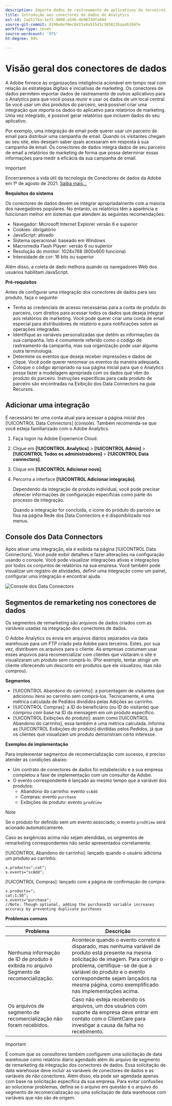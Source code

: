 ```yaml
---
description: Importe dados de rastreamento de aplicativos de terceiros para o Analytics.
title: Introdução aos conectores de dados do Analytics
exl-id: 2ad117ba-1ef1-4808-a546-de9833dfa49d
source-git-commit: d198e8ef0ec8415a4a555d3c385823baad6104fe
workflow-type: tm+mt
source-wordcount: '975'
ht-degree: 99%

---
```


# Visão geral dos conectores de dados

A Adobe fornece às organizações inteligência acionável em tempo real com relação às estratégias digitais e iniciativas de marketing. Os conectores de dados permitem importar dados de rastreamento de outros aplicativos para o Analytics para que você possa reunir e usar os dados de um local central. Se você usar um dos produtos do parceiro, será possível criar uma integração que importa os dados do aplicativo para relatórios de marketing. Uma vez integrado, é possível gerar relatórios que incluem dados do seu aplicativo.

Por exemplo, uma integração de email pode querer usar um parceiro de email para distribuir uma campanha de email. Quando os visitantes chegam ao seu site, eles desejam saber quais acessaram em resposta à sua campanha de email. Os conectores de dados integra dados de seu parceiro de email a relatórios de marketing de forma que possa determinar essas informações para medir a eficácia da sua campanha de email.

>[!IMPORTANT]
>
>Encerraremos a vida útil da tecnologia de Conectores de dados da Adobe em 1º de agosto de 2021. [Saiba mais...](/help/import/data-connectors/data-connectors-eol.md)

**Requisitos do sistema**

Os conectores de dados devem se integrar apropriadamente com a maioria dos navegadores populares. No entanto, os relatórios têm a aparência e funcionam melhor em sistemas que atendem às seguintes recomendações:

* Navegador: Microsoft Internet Explorer versão 6 e superior
* Cookies: obrigatório
* JavaScript: ativado
* Sistema operacional: baseado em Windows
* Macromedia Flash Player: versão 6 ou superior
* Resolução do monitor: 1024x768 (800x600 funciona)
* Intensidade de cor: 16 bits ou superior

Além disso, a coleta de dado melhora quando os navegadores Web dos usuários habilitam JavaScript.

**Pré-requisitos**

Antes de configurar uma integração dos conectores de dados para seu produto, faça o seguinte:

* Tenha as credenciais de acesso necessárias para a conta de produto do parceiro, com direitos para acessar todos os dados que deseja integrar aos relatórios de marketing. Você pode querer criar uma conta de email especial para distribuidores de relatório e para notificações sobre as operações integradas.
* Identifique as variáveis personalizadas que detêm as informações da sua campanha. Isto é comumente referido como o código de rastreamento da campanha, mas sua organização pode usar alguma outra terminologia.
* Determine os eventos que deseja receber impressões e dados de clique. Você pode querer renomear os eventos da maneira adequada.
* Coloque o código apropriado na sua página inicial para que o Analytics possa fazer a modelagem apropriada com os dados que vêm do produto do parceiro. Instruções específicas para cada produto de parceiro são encontradas na Exibição dos Data Connectors na guia Recursos.

## Adicionar uma integração

É necessário ter uma conta atual para acessar a página inicial dos [!UICONTROL Data Connectors] (console). Também recomenda-se que você esteja familiarizado com o Adobe Analytics.

1. Faça logon na Adobe Experience Cloud.
1. Clique em **[!UICONTROL Analytics]** > **[!UICONTROL Admin]** > **[!UICONTROL Todos os administradores]** > **[!UICONTROL Data connectors]**.
1. Clique em **[!UICONTROL Adicionar novo]**.
1. Percorra a interface **[!UICONTROL Adicionar integração]**.

   Dependendo da integração de produto individual, você pode precisar oferecer informações de configuração específicas como parte do processo de integração.

   Quando a integração for concluída, o ícone do produto do parceiro se fixa na página Rede dos Data Connectors e é disponibilizado nos menus.

## Console dos Data Connectors

Após ativar uma integração, ela é exibida na página [!UICONTROL Data Connectors]. Você pode exibir detalhes e fazer alterações na configuração usando o console. Você pode visualizar integrações ativas e integrações por todos os conjuntos de relatórios na sua empresa. Você também pode visualizar um registro de atividades, definir uma integração como um painel, configurar uma integração e encontrar ajuda.

![Console dos Data Connectors](assets/data-connectors-console.png)

## Segmentos de remarketing nos conectores de dados

Os segmentos de remarketing são arquivos de dados criados com as variáveis usadas na integração dos conectores de dados.

O Adobe Analytics os envia em arquivos diários separados via data warehouse para um FTP criado pela Adobe para terceiros. Estes, por sua vez, distribuem os arquivos para o cliente. As empresas costumam usar esses arquivos para recomercializar com clientes que visitaram o site e visualizaram um produto sem comprá-lo. (Por exemplo, tentar atingir um cliente oferecendo um desconto em produtos que ele visualizou, mas não comprou).

**Segmentos**

* [!UICONTROL Abandono do carrinho]: a porcentagem de visitantes que adicionou itens ao carrinho sem comprá-los. Tecnicamente, é uma métrica calculada de Pedidos divididos pelas Adições ao carrinho.
* [!UICONTROL Compras]: a ID do beneficiário (ou ID do visitante) que comprou com base na ID da mensagem em um produto específico.
* [!UICONTROL Exibições do produto]: assim como [!UICONTROL Abandono do carrinho], essa também é uma métrica calculada. Informa as [!UICONTROL Exibições do produto] divididas pelos Pedidos, já que os clientes que visualizam um produto demonstram certo interesse.

**Exemplos de implementação**

Para implementar segmentos de recomercialização com sucesso, é preciso atender às condições abaixo:

* Um contrato de conectores de dados foi estabelecido e a sua empresa completou a fase de implementação com um consultor da Adobe.
* O evento correspondente é lançado ao mesmo tempo que a variável dos produtos:
   * Abandono do carrinho: evento `scAdd`
   * Compras: evento `purchase`
   * Exibições de produto: evento `prodView`

>[!NOTE]
>
>Se o produto for definido sem um evento associado, o evento `prodView` será acionado automaticamente.
>
>Caso as exigências acima não sejam atendidas, os segmentos de remarketing correspondentes não serão apresentados corretamente.

[!UICONTROL Abandono do carrinho]: lançado quando o usuário adiciona um produto ao carrinho:

```
s.products=";cat";
s.events="scAdd";
```

[!UICONTROL Compras]: lançado com a página de confirmação de compra:

```
s.products=";
cat;1;50";
s.events="purchase";
//Note: Though optional, adding the purchaseID variable increases accuracy by preventing duplicate purchases
```

**Problemas comuns**

| Problema | Descrição |
| -----------| ---------- |  
| Nenhuma informação de ID de produto é exibida no arquivo Segmento de recomercialização. | Acontece quando o evento correto é disparado, mas nenhuma variável de produto está presente na mesma solicitação de imagem. Para corrigir o problema, certifique-se de que a variável do produto e o evento correspondente sejam lançados na mesma página, como exemplificado nas implementações acima. |
| Os arquivos de segmento de recomercialização não foram recebidos. | Caso não esteja recebendo os arquivos, um dos usuários com suporte da empresa deve entrar em contato com o ClientCare para investigar a causa da falha no recebimento. |


>[!IMPORTANT]
>
>É comum que os consultores também configurem uma solicitação de data warehouse como relatório diário agendado além do arquivo de segmento de remarketing da integração dos conectores de dados. Essa solicitação de data warehouse deve incluir as variáveis de conectores de dados e as variáveis de não conectores. Além disso, ela pode ser agendada apenas com base na solicitação específica da sua empresa. Para evitar confusões ao solucionar problemas, defina se o arquivo em questão é o arquivo do segmento de recomercialização ou uma solicitação de data warehouse com variáveis que não são de origem.
